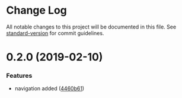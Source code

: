# Change Log

All notable changes to this project will be documented in this file. See [standard-version](https://github.com/conventional-changelog/standard-version) for commit guidelines.

<a name="0.2.0"></a>
# 0.2.0 (2019-02-10)


### Features

* navigation added ([4460b61](https://github.com/chaudharykiran/portfolio/commit/4460b61))
